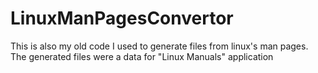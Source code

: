 # LinuxManPagesConvertor

This is also my old code I used to generate files from linux's man pages. The generated files were a data for "Linux Manuals" application
